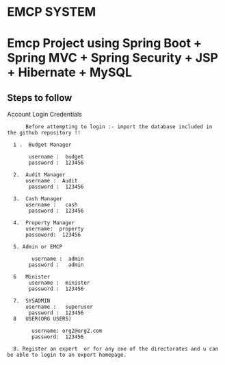 # EMCP  SYSTEM


# Emcp  Project using Spring Boot + Spring MVC + Spring Security + JSP + Hibernate + MySQL

## Steps to follow

Account Login Credentials 

          Before attempting to login :- import the database included in the github repository !!
   
      1 .  Budget Manager
               
           username :  budget
           password :  123456

      2.  Audit Manager
          username :  Audit
           password :  123456

      3.  Cash Manager
          username :   cash
           password :  123456

      4.  Property Manager
          username:  property
          passoword:  123456

      5. Admin or EMCP
           
            username :  admin
           password :   admin

      6   Minister
           username :  minister
           password :  123456

      7.  SYSADMIN
          username :   superuser
           password :  123456
      8   USER(ORG USERS)

            username: org2@org2.com
            password:  123456

      8. Register an expert  or for any one of the directorates and u can be able to login to an expert homepage.


